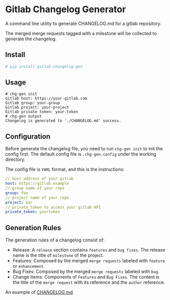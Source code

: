 # Gitlab Changelog Generator

A command line utility to generate CHANGELOG.md for a gitlab repository.

The merged merge requests tagged with a milestone will be collected to generate the changelog.

## Install

```bash
# pip install gitlab-changelog-gen
```

## Usage

```shell
# chg-gen init
Gitlab host: https://your-gitlab.com
Gitlab group: your-group
Gitlab project: your-project
Gitlab private token: your-token
# chg-gen output
Changelog is generated to './CHANGELOG.md' success.
```

## Configuration

Before generate the changelog file, you need to run `chg-gen init` to init the config first. The default config file
is `.chg-gen.config` under the working directory.

The config file is `YAML` format, and this is the instructions:
```yaml
// host address of your gitlab
host: https://gitlab.example
// group name of your repo
group: foo
// project name of your repo
project: bar
// private_token to access your gitlab API
private_token: yourtoken
```

## Generation Rules

The generation rules of a changelog consist of:

* Release: A `release` section contains `features` and `bug fixes`. The release name is the title of `milestone`
of the project.
* Features: Composed by the merged `merge requests` labeled with `feature` or `enhancement`.
* Bug Fixes: Composed by the merged `merge requests` labeled with `bug`.
* Change Items: Components of `Features` and `Bug Fixes`. The content is the title of the `merge request` with its
reference and the `author` reference.

An example of [CHANGELOG.md](https://github.com/tossmilestone/gitlab-changelog-gen/blob/master/example/CHANGELOG.md).
